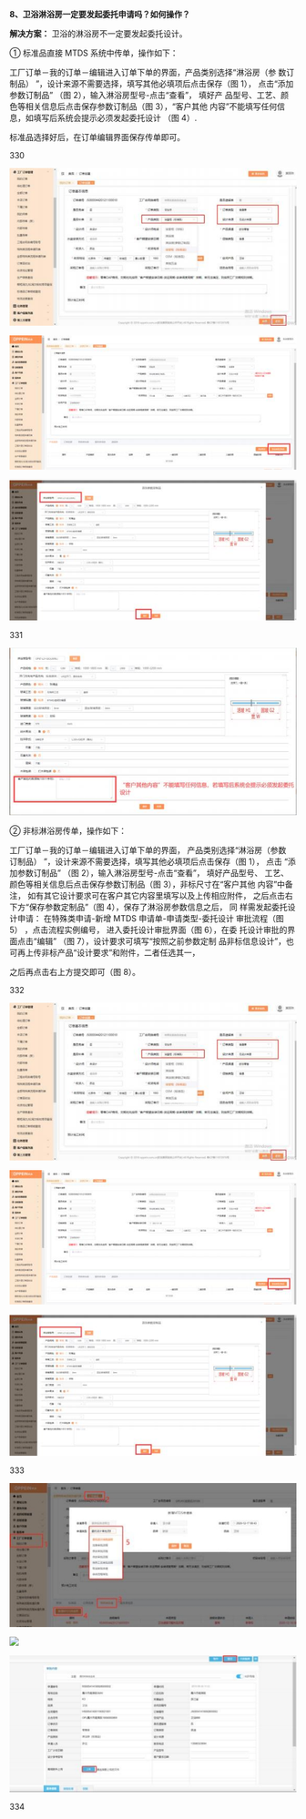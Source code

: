 <a name="bookmark8"></a>**8、卫浴淋浴房一定要发起委托申请吗？如何操作？**

**解决方案：** 卫浴的淋浴房不一定要发起委托设计。

① 标准品直接 MTDS 系统中传单，操作如下：

工厂订单－我的订单－编辑进入订单下单的界面，产品类别选择“淋浴房（参 数订制品） ”，设计来源不需要选择，填写其他必填项后点击保存（图 1）， 点击“添加参数订制品” （图 2），输入淋浴房型号-点击“查看”， 填好产 品型号、工艺、颜色等相关信息后点击保存参数订制品（图 3），“客户其他 内容”不能填写任何信息，如填写后系统会提示必须发起委托设计 （图 4）.

标准品选择好后，在订单编辑界面保存传单即可。

330

![](Aspose.Words.d1bfbd55-1b76-4c79-a3a2-ed1df6a524b9.016.jpeg)

![](Aspose.Words.d1bfbd55-1b76-4c79-a3a2-ed1df6a524b9.017.jpeg)

![](Aspose.Words.d1bfbd55-1b76-4c79-a3a2-ed1df6a524b9.018.jpeg)

331

![](Aspose.Words.d1bfbd55-1b76-4c79-a3a2-ed1df6a524b9.019.jpeg)



② 非标淋浴房传单，操作如下：

工厂订单－我的订单－编辑进入订单下单的界面， 产品类别选择“淋浴房（参数  订制品） ”，设计来源不需要选择，填写其他必填项后点击保存（图 1）， 点击  “添加参数订制品” （图 2），输入淋浴房型号-点击“查看”， 填好产品型号、  工艺、颜色等相关信息后点击保存参数订制品（图 3），非标尺寸在“客户其他  内容”中备注， 如有其它设计要求可在客户其它内容里填写以及上传相应附件， 之后点击右下方“保存参数定制品”（图 4），保存了淋浴房参数信息之后，  同  样需发起委托设计申请：  在特殊类申请-新增 MTDS 申请单-申请类型-委托设计  审批流程（图 5） ，点击流程实例编号，  进入委托设计审批界面（图 6），在委  托设计审批的界面点击“编辑” （图 7），设计要求可填写“按照之前参数定制  品非标信息设计”，也可再上传非标产品“设计要求”和附件，二者任选其一，

之后再点击右上方提交即可（图 8）。

332

![](Aspose.Words.d1bfbd55-1b76-4c79-a3a2-ed1df6a524b9.016.jpeg)

![](Aspose.Words.d1bfbd55-1b76-4c79-a3a2-ed1df6a524b9.017.jpeg)

![](Aspose.Words.d1bfbd55-1b76-4c79-a3a2-ed1df6a524b9.018.jpeg)

333

![](Aspose.Words.d1bfbd55-1b76-4c79-a3a2-ed1df6a524b9.020.jpeg)

![](Aspose.Words.d1bfbd55-1b76-4c79-a3a2-ed1df6a524b9.021.png)

![](Aspose.Words.d1bfbd55-1b76-4c79-a3a2-ed1df6a524b9.022.jpeg)

334

